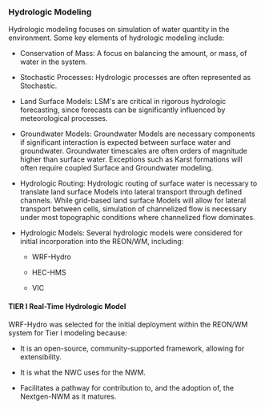 ### Hydrologic Modeling

Hydrologic modeling focuses on simulation of water quantity in the environment.
Some key elements of hydrologic modeling include:

-   Conservation of Mass: A focus on balancing the amount, or mass, of water in
    the system.

-   Stochastic Processes: Hydrologic processes are often represented as
    Stochastic.

-   Land Surface Models: LSM's are critical in rigorous hydrologic forecasting,
    since forecasts can be significantly influenced by meteorological processes.

-   Groundwater Models: Groundwater Models are necessary components if
    significant interaction is expected between surface water and groundwater.
    Groundwater timescales are often orders of magnitude higher than surface
    water. Exceptions such as Karst formations will often require coupled
    Surface and Groundwater modeling.

-   Hydrologic Routing: Hydrologic routing of surface water is necessary to
    translate land surface Models into lateral transport through defined
    channels. While grid-based land surface Models will allow for lateral
    transport between cells, simulation of channelized flow is necessary under
    most topographic conditions where channelized flow dominates.

-   Hydrologic Models: Several hydrologic models were considered for initial
    incorporation into the REON/WM, including:

    -   WRF-Hydro

    -   HEC-HMS

    -   VIC

#### TIER I Real-Time Hydrologic Model

WRF-Hydro was selected for the initial deployment within the REON/WM system for Tier I modeling because:

-   It is an open-source, community-supported framework, allowing for extensibility.

-   It is what the NWC uses for the NWM.

-   Facilitates a pathway for contribution to, and the adoption of, the Nextgen-NWM as it matures.
